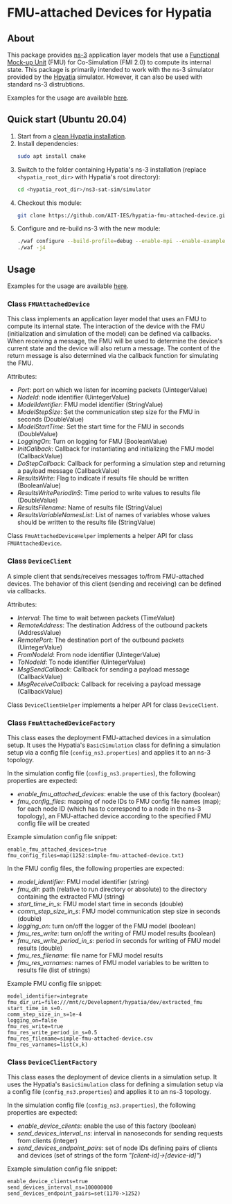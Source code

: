 # FMU-attached Devices for Hypatia

## About

This package provides [ns-3](https://www.nsnam.org/) application layer models that use a [Functional Mock-up Unit](https://fmi-standard.org/) (FMU) for Co-Simulation (FMI 2.0) to compute its internal state.
This package is primarily intended to work with the ns-3 simulator provided by the [Hpyatia](https://github.com/snkas/hypatia) simulator.
However, it can also be used with standard ns-3 distrubtions.

Examples for the usage are available [here](https://github.com/AIT-IES/hypatia-fmu-attached-device-demo.git).

## Quick start (Ubuntu 20.04)

1. Start from a [clean Hypatia installation](https://github.com/snkas/hypatia?tab=readme-ov-file#getting-started).
2. Install dependencies:
   ``` bash
   sudo apt install cmake
   ```
3. Switch to the folder containing Hypatia's ns-3 installation (replace `<hypatia_root_dir>` with Hypatia's root directory):
   ``` bash
   cd <hypatia_root_dir>/ns3-sat-sim/simulator
   ```
4. Checkout this module:
   ``` bash
   git clone https://github.com/AIT-IES/hypatia-fmu-attached-device.git ./contrib/fmu-attached-device
   ```
5. Configure and re-build ns-3 with the new module:
   ``` bash
   ./waf configure --build-profile=debug --enable-mpi --enable-examples --enable-tests --enable-gcov --out=build/debug_all
   ./waf -j4
   ```

## Usage

Examples for the usage are available [here](https://github.com/AIT-IES/hypatia-fmu-attached-device-demo.git).

### Class `FMUAttachedDevice`

This class implements an application layer model that uses an FMU to compute its internal state.
The interaction of the device with the FMU (initialization and simulation of the model) can be defined via callbacks.
When receiving a message, the FMU will be used to determine the device's current state and the device will also return a message.
The content of the return message is also determined via the callback function for simulating the FMU.

Attributes:

+ *Port*: port on which we listen for incoming packets (UintegerValue)
+ *NodeId*: node identifier (UintegerValue)
+ *ModelIdentifier*: FMU model identifier (StringValue)
+ *ModelStepSize*: Set the communication step size for the FMU in seconds (DoubleValue)
+ *ModelStartTime*: Set the start time for the FMU in seconds (DoubleValue)
+ *LoggingOn*: Turn on logging for FMU (BooleanValue)
+ *InitCallback*: Callback for instantiating and initializing the FMU model (CallbackValue)
+ *DoStepCallback*: Callback for performing a simulation step and returning a payload message (CallbackValue)
+ *ResultsWrite*: Flag to indicate if results file should be written (BooleanValue)
+ *ResultsWritePeriodInS*: Time period to write values to results file (DoubleValue)
+ *ResultsFilename*: Name of results file (StringValue)
+ *ResultsVariableNamesList*: List of names of variables whose values should be written to the results file (StringValue)

Class `FmuAttachedDeviceHelper` implements a helper API for class `FMUAttachedDevice`.

### Class `DeviceClient`

A simple client that sends/receives messages to/from FMU-attached devices.
The behavior of this client (sending and receiving) can be defined via callbacks.

Attributes:

+ *Interval*: The time to wait between packets (TimeValue)
+ *RemoteAddress*: The destination Address of the outbound packets (AddressValue)
+ *RemotePort*: The destination port of the outbound packets (UintegerValue)
+ *FromNodeId*: From node identifier (UintegerValue)
+ *ToNodeId*: To node identifier (UintegerValue)
+ *MsgSendCallback*: Callback for sending a payload message (CallbackValue)
+ *MsgReceiveCallback*: Callback for receiving a payload message (CallbackValue)

Class `DeviceClientHelper` implements a helper API for class `DeviceClient`.

### Class `FmuAttachedDeviceFactory`

This class eases the deployment FMU-attached devices in a simulation setup.
It uses the Hypatia's `BasicSimulation` class for defining a simulation setup via a config file (`config_ns3.properties`) and applies it to an ns-3 topology.

In the simulation config file (`config_ns3.properties`), the following properties are expected:

+ *enable_fmu_attached_devices*: enable the use of this factory (boolean)
+ *fmu_config_files*: mapping of node IDs to FMU config file names (map); for each node ID (which has to correspond to a node in the ns-3 topology), an FMU-attached device according to the specified FMU config file will be created

Example simulation config file snippet:
``` properties
enable_fmu_attached_devices=true
fmu_config_files=map(1252:simple-fmu-attached-device.txt)
```

In the FMU config files, the following properties are expected:

+ *model_identifier*: FMU model identifier (string)
+ *fmu_dir*: path (relative to run directory or absolute) to the directory containing the extracted FMU (string)
+ *start_time_in_s*: FMU model start time in seconds (double)
+ *comm_step_size_in_s*: FMU model communication step size in seconds (double)
+ *logging_on*: turn on/off the logger of the FMU model (boolean)
+ *fmu_res_write*: turn on/off the writing of FMU model results (boolean)
+ *fmu_res_write_period_in_s*: period in seconds for writing of FMU model results (double)
+ *fmu_res_filename*: file name for FMU model results
+ *fmu_res_varnames*: names of FMU model variables to be written to results file (list of strings)

Example FMU config file snippet:
``` properties
model_identifier=integrate
fmu_dir_uri=file:///mnt/c/Development/hypatia/dev/extracted_fmu
start_time_in_s=0.
comm_step_size_in_s=1e-4
logging_on=false
fmu_res_write=true
fmu_res_write_period_in_s=0.5
fmu_res_filename=simple-fmu-attached-device.csv
fmu_res_varnames=list(x,k)
```

### Class `DeviceClientFactory`

This class eases the deployment of device clients in a simulation setup.
It uses the Hypatia's `BasicSimulation` class for defining a simulation setup via a config file (`config_ns3.properties`) and applies it to an ns-3 topology.

In the simulation config file (`config_ns3.properties`), the following properties are expected:

+ *enable_device_clients*: enable the use of this factory (boolean)
+ *send_devices_interval_ns*: interval in nanoseconds for sending requests from clients (integer)
+ *send_devices_endpoint_pairs*: set of node IDs defining pairs of clients and devices (set of strings of the form *"[client-id]->[device-id]"*)

Example simulation config file snippet:
``` properties
enable_device_clients=true
send_devices_interval_ns=100000000
send_devices_endpoint_pairs=set(1170->1252)
```
